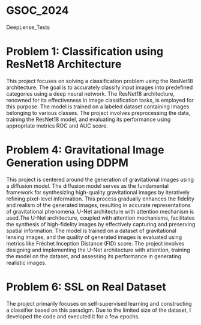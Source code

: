 # GSOC_2024
DeepLense_Tests

# Problem 1: Classification using ResNet18 Architecture

This project focuses on solving a classification problem using the ResNet18 architecture. The goal is to accurately classify input images into predefined categories using a deep neural network. The ResNet18 architecture, renowned for its effectiveness in image classification tasks, is employed for this purpose. The model is trained on a labeled dataset containing images belonging to various classes. The project involves preprocessing the data, training the ResNet18 model, and evaluating its performance using appropriate metrics ROC and AUC score. 


# Problem 4: Gravitational Image Generation using DDPM

This project is centered around the generation of gravitational images using a diffusion model. The diffusion model serves as the fundamental framework for synthesizing high-quality gravitational images by iteratively refining pixel-level information. This process gradually enhances the fidelity and realism of the generated images, resulting in accurate representations of gravitational phenomena. U-Net architecture with attention mechanism is used.The U-Net architecture, coupled with attention mechanisms, facilitates the synthesis of high-fidelity images by effectively capturing and preserving spatial information. The model is trained on a dataset of gravitational lensing images, and the quality of generated images is evaluated using metrics like Fréchet Inception Distance (FID) score. The project involves designing and implementing the U-Net architecture with attention, training the model on the dataset, and assessing its performance in generating realistic images.

# Problem 6: SSL on Real Dataset

The project primarily focuses on self-supervised learning and constructing a classifier based on this paradigm. Due to the limited size of the dataset, I developed the code and executed it for a few epochs.